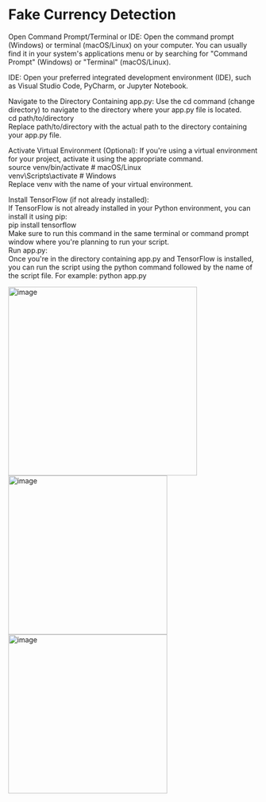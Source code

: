 
# Fake Currency Detection
Open Command Prompt/Terminal or IDE:
Open the command prompt (Windows) or terminal (macOS/Linux) on your computer. You can usually find it in your system's applications menu or by searching for "Command Prompt" (Windows) or "Terminal" (macOS/Linux).

IDE: Open your preferred integrated development environment (IDE), such as Visual Studio Code, PyCharm, or Jupyter Notebook.

Navigate to the Directory Containing app.py:
Use the cd command (change directory) to navigate to the directory where your app.py file is located.\
cd path/to/directory \
Replace path/to/directory with the actual path to the directory containing your app.py file.

Activate Virtual Environment (Optional):
If you're using a virtual environment for your project, activate it using the appropriate command.\
source venv/bin/activate  # macOS/Linux\
venv\Scripts\activate      # Windows\
Replace venv with the name of your virtual environment.

Install TensorFlow (if not already installed):\
If TensorFlow is not already installed in your Python environment, you can install it using pip:\
pip install tensorflow\
Make sure to run this command in the same terminal or command prompt window where you're planning to run your script.\
Run app.py:\
Once you're in the directory containing app.py and TensorFlow is installed, you can run the script using the python command followed by the name of the script file. For example:
python app.py



<img src="https://github.com/user-attachments/assets/aaa7973f-e4b7-4a08-8d3c-d82aa1abd770" alt="image" width="380"/>

<img src="https://github.com/user-attachments/assets/79352ddc-a53d-46c8-a4a9-430fe3f44f71" alt="image" width="320"/>
<img src="https://github.com/user-attachments/assets/d6573dbe-140e-45cf-a8b3-9b0c4562e0c8" alt="image" width="320"/>


